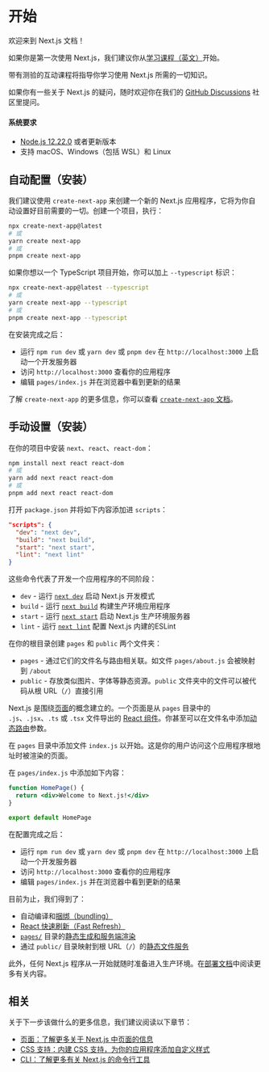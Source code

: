 # 开始

欢迎来到 Next.js 文档！

如果你是第一次使用 Next.js，我们建议你从[学习课程（英文）](https://nextjs.org/learn/basics/create-nextjs-app)开始。

带有测验的互动课程将指导你学习使用 Next.js 所需的一切知识。

如果你有一些关于 Next.js 的疑问，随时欢迎你在我们的 [GitHub Discussions](https://github.com/vercel/next.js/discussions) 社区里提问。

#### 系统要求

- [Node.js 12.22.0](https://nodejs.org/) 或者更新版本
- 支持 macOS、Windows（包括 WSL）和 Linux

## 自动配置（安装）

我们建议使用 `create-next-app` 来创建一个新的 Next.js 应用程序，它将为你自动设置好目前需要的一切。创建一个项目，执行：

```bash
npx create-next-app@latest
# 或
yarn create next-app
# 或
pnpm create next-app
```

如果你想以一个 TypeScript 项目开始，你可以加上 `--typescript` 标识：

```bash
npx create-next-app@latest --typescript
# 或
yarn create next-app --typescript
# 或
pnpm create next-app --typescript
```

在安装完成之后：

- 运行 `npm run dev` 或 `yarn dev` 或 `pnpm dev` 在 `http://localhost:3000` 上启动一个开发服务器
- 访问 `http://localhost:3000` 查看你的应用程序
- 编辑 `pages/index.js` 并在浏览器中看到更新的结果

了解 `create-next-app` 的更多信息，你可以查看 [`create-next-app` 文档](/docs/api-reference/create-next-app)。

## 手动设置（安装）

在你的项目中安装 `next`、`react`、`react-dom`：

```bash
npm install next react react-dom
# 或
yarn add next react react-dom
# 或
pnpm add next react react-dom
```

打开 `package.json` 并将如下内容添加进 `scripts`：

```json
"scripts": {
  "dev": "next dev",
  "build": "next build",
  "start": "next start",
  "lint": "next lint"
}
```

这些命令代表了开发一个应用程序的不同阶段：

- `dev` - 运行 [`next dev`](/docs/api-reference/cli#development) 启动 Next.js 开发模式
- `build` - 运行 [`next build`](/docs/api-reference/cli#build) 构建生产环境应用程序
- `start` - 运行 [`next start`](/docs/api-reference/cli#production) 启动 Next.js 生产环境服务器
- `lint` - 运行 [`next lint`](/docs/api-reference/cli#lint) 配置 Next.js 内建的ESLint

在你的根目录创建 `pages` 和 `public` 两个文件夹：

- `pages` - 通过它们的文件名与路由相关联。如文件 `pages/about.js` 会被映射到 `/about`
- `public` - 存放类似图片、字体等静态资源。`public` 文件夹中的文件可以被代码从根 URL（`/`）直接引用

Next.js 是围绕[页面](/docs/basic-features/pages)的概念建立的。一个页面是从 `pages` 目录中的 `.js`、`.jsx`、`.ts` 或 `.tsx` 文件导出的 [React 组件](https://reactjs.org/docs/components-and-props.html)。你甚至可以在文件名中添加[动态路由](/docs/routing/dynamic-routes)参数。

在 `pages` 目录中添加文件 `index.js` 以开始。这是你的用户访问这个应用程序根地址时被渲染的页面。

在 `pages/index.js` 中添加如下内容：

```jsx
function HomePage() {
  return <div>Welcome to Next.js!</div>
}

export default HomePage
```

在配置完成之后：

- 运行 `npm run dev` 或 `yarn dev` 或 `pnpm dev` 在 `http://localhost:3000` 上启动一个开发服务器
- 访问 `http://localhost:3000` 查看你的应用程序
- 编辑 `pages/index.js` 并在浏览器中看到更新的结果

目前为止，我们得到了：

- 自动编译和[捆绑（bundling）](/docs/advanced-features/compiler)
- [React 快速刷新（Fast Refresh）](https://nextjs.org/blog/next-9-4#fast-refresh)
- [`pages/`](/docs/basic-features/pages) 目录的[静态生成和服务端渲染](/docs/basic-features/data-fetching/overview)
- 通过 `public/` 目录映射到根 URL（`/`）的[静态文件服务](/docs/basic-features/static-file-serving)

此外，任何 Next.js 程序从一开始就随时准备进入生产环境。在[部署文档](/docs/deployment)中阅读更多有关内容。

## 相关

关于下一步该做什么的更多信息，我们建议阅读以下章节：

- [页面：了解更多关于 Next.js 中页面的信息](/docs/basic-features/pages)
- [CSS 支持：内建 CSS 支持，为你的应用程序添加自定义样式](/docs/basic-features/built-in-css-support)
- [CLI：了解更多有关 Next.js 的命令行工具](/docs/api-reference/cli)
